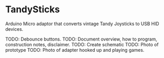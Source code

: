 TandySticks
===========

Arduino Micro adaptor that converts vintage Tandy Joysticks to USB HID devices.

TODO: Debounce buttons.
TODO: Document overview, how to program, construction notes, disclaimer.
TODO: Create schematic
TODO: Photo of prototype
TODO: Photo of adapter hooked up and playing games.
